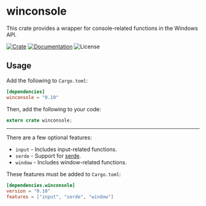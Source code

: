 # winconsole
This crate provides a wrapper for console-related functions in the Windows API.

[![Crate](https://img.shields.io/crates/v/winconsole.svg)](https://crates.io/crates/winconsole) [![Documentation](https://docs.rs/winconsole/badge.svg)](https://omarkmu.github.io/docs/winconsole/) ![License](https://img.shields.io/crates/l/winconsole.svg)

## Usage
Add the following to `Cargo.toml`:
```toml
[dependencies]
winconsole = "0.10"
```
Then, add the following to your code:
```rust
extern crate winconsole;
```

---

There are a few optional features:
* `input` - Includes input-related functions.
* `serde` - Support for [serde](https://serde.rs/).
* `window` - Includes window-related functions.

These features must be added to `Cargo.toml`:
```toml
[dependencies.winconsole]
version = "0.10"
features = ["input", "serde", "window"]
```